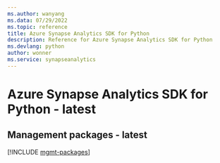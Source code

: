 ```yaml
---
ms.author: wanyang
ms.data: 07/29/2022
ms.topic: reference
title: Azure Synapse Analytics SDK for Python
description: Reference for Azure Synapse Analytics SDK for Python
ms.devlang: python
author: wonner
ms.service: synapseanalytics
---
```

# Azure Synapse Analytics SDK for Python - latest

## Management packages - latest
[!INCLUDE [mgmt-packages](synapse-analytics-mgmt-index.md)]